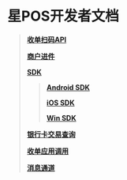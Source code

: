 # 星POS开发者文档

> [**收单扫码API**](/scanAPI/index.md)
>
> [**商户进件**](/mercRegist/index.md)
>
> [**SDK**](/sdk/index.md)
>
> > [**Android SDK**](/androidSDK/index.md)
> >
> > [**iOS SDK**](/iosSDK/index.md)
> >
> > [**Win SDK**](/winSDK/index.md)
>
> [**银行卡交易查询**](/scanAPI/api-list/search-order-pos.md)
>
> [**收单应用调用**](/pos-invoke/index.md)
>
> [**消息通道**](/messageChinanel/index.md)







